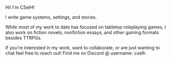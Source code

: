 Hi! I'm CSelH! 

I write game systems, settings, and stories. 

While most of my work to date has focused on tabletop roleplaying games, I also work on fiction novels, nonfiction essays, and other gaming formats besides TTRPGs. 


If you're interested in my work, want to collaborate, or are just wanting to chat feel free to reach out!
Find me on Discord @ username: cselh 




<!---
CSelH/CSelH is a ✨ special ✨ repository because its `README.md` (this file) appears on your GitHub profile.
You can click the Preview link to take a look at your changes.
--->
